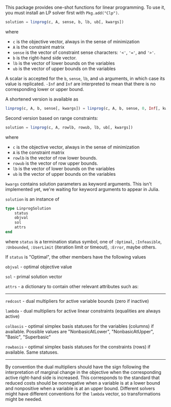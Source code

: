 This package provides one-shot functions for linear programming. To use it, you must install an LP solver first with 
``Pkg.add("Clp")``.

```julia
solution = linprog(c, A, sense, b, lb, ub[, kwargs])
```
where
- ``c`` is the objective vector, always in the sense of minimization
- ``A`` is the constraint matrix 
- ``sense`` is the vector of constraint sense characters: ``'<'``, ``'='``, and ``'>'``. 
- ``b`` is the right-hand side vector.
- ``lb`` is the vector of lower bounds on the variables
- ``ub`` is the vector of upper bounds on the variables

A scalar is accepted for the ``b``, ``sense``, ``lb``, and ``ub`` arguments, in which case its value is replicated. ``-Inf`` and ``Inf`` are interpreted to mean that there is no corresponding lower or upper bound.


A shortened version is available as 
```julia
linprog(c, A, b, sense[, kwargs]) = linprog(c, A, b, sense, 0, Inf[, kwargs])
```

Second version based on range constraints:

```julia
solution = linprog(c, A, rowlb, rowub, lb, ub[, kwargs])
```
where
- ``c`` is the objective vector, always in the sense of minimization
- ``A`` is the constraint matrix
- ``rowlb`` is the vector of row lower bounds.
- ``rowub`` is the vector of row upper bounds.
- ``lb`` is the vector of lower bounds on the variables
- ``ub`` is the vector of upper bounds on the variables


``kwargs`` contains solution parameters as keyword arguments. This isn't implemented yet, we're waiting for keyword arguments to appear in Julia.

``solution`` is an instance of
```julia
type LinprogSolution
    status
    objval
    sol
    attrs
end
```
where
``status`` is a termination status symbol, one of ``:Optimal``, ``:Infeasible``, ``:Unbounded``, ``:UserLimit`` (iteration limit or timeout), ``:Error``, maybe others.

If ``status`` is "Optimal", the other members have the following values

``objval`` - optimal objective value

``sol`` - primal solution vector

``attrs`` - a dictionary to contain other relevant attributes such as:

---
``redcost`` - dual multipliers for active variable bounds (zero if inactive)

``lambda`` - dual multipliers for active linear constraints (equalities are always active)

``colbasis`` - optimal simplex basis statuses for the variables (columns) if available. Possible values are "NonbasicAtLower", "NonbasicAtUpper", "Basic",  "Superbasic"

``rowbasis`` - optimal simplex basis statuses for the constraints (rows) if available. Same statuses.

---

By convention the dual multipliers should have the sign following the interpretation of marginal change in the objective when the corresponding active right-hand side is increased. This corresponds to the standard that reduced costs should be nonnegative when a variable is at a lower bound and nonpositive when a variable is at an upper bound. Different solvers might have different conventions for the ``lambda`` vector, so transformations might be needed.

